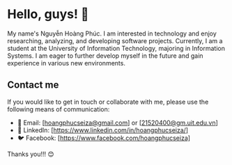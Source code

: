 # Hello, guys! 👋

My name's Nguyễn Hoàng Phúc. I am interested in technology and enjoy researching, analyzing, and developing software projects. Currently, I am a student at the University of Information Technology, majoring in Information Systems. I am eager to further develop myself in the future and gain experience in various new environments.

## Contact me

If you would like to get in touch or collaborate with me, please use the following means of communication:

- 📧 Email: [hoangphucseiza@gmail.com] or [21520400@gm.uit.edu.vn]
- 💼 LinkedIn: [https://www.linkedin.com/in/hoangphucseiza/]
- 🐦 Facebook: [https://www.facebook.com/hoangphucseiza]

Thanks you!!! 😊

